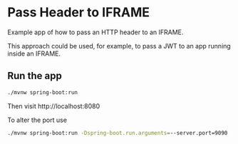 # Pass Header to IFRAME

Example app of how to pass an HTTP header to an IFRAME.

This approach could be used, for example, to pass a JWT to an app running inside an IFRAME.

## Run the app

```bash
./mvnw spring-boot:run
```

Then visit http://localhost:8080

To alter the port use

```bash
./mvnw spring-boot:run -Dspring-boot.run.arguments=--server.port=9090
```
